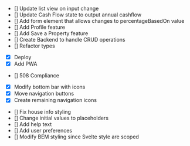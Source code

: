 - [] Update list view on input change
- [] Update Cash Flow state to output annual cashflow
- [] Add form element that allows changes to percentageBasedOn value
- [] Add Profile feature
- [] Add Save a Property feature
- [] Create Backend to handle CRUD operations
- [] Refactor types
- [x] Deploy
- [x] Add PWA
- [] 508 Compliance
- [x] Modify bottom bar with icons
- [x] Move navigation buttons
- [x] Create remaining navigation icons
- [] Fix house info styling
- [] Change initial values to placeholders
- [] Add help text
- [] Add user preferences
- [] Modify BEM styling since Svelte style are scoped
